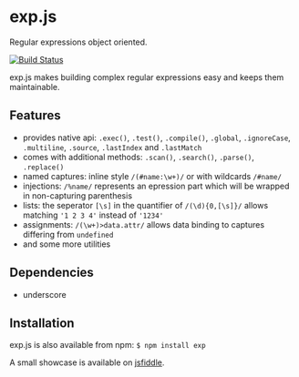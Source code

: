exp.js
======

Regular expressions object oriented.

[![Build Status](https://travis-ci.org/sbekoe/exp.js.png)](https://travis-ci.org/sbekoe/exp.js)

exp.js makes building complex regular expressions easy and keeps them maintainable.

## Features
- provides native api: `.exec()`, `.test()`, `.compile()`, `.global`, `.ignoreCase`, `.multiline`, `.source`, `.lastIndex` and `.lastMatch`
- comes with additional methods: `.scan()`, `.search()`, `.parse()`, `.replace()`
- named captures: inline style `/(#name:\w+)/` or with wildcards `/#name/`
- injections: `/%name/` represents an epression part which will be wrapped in non-capturing parenthesis
- lists: the seperator `[\s]` in the quantifier of `/(\d){0,[\s]}/` allows matching `'1 2 3 4'` instead of `'1234'`
- assignments: `/(\w+)>data.attr/` allows data binding to captures differing from `undefined`
- and some more utilities

## Dependencies
- underscore

## Installation
exp.js is also available from npm: `$ npm install exp`



A small showcase is available on [jsfiddle](http://jsfiddle.net/eokeb/rFgdY/8/).